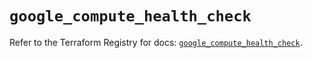# `google_compute_health_check`

Refer to the Terraform Registry for docs: [`google_compute_health_check`](https://registry.terraform.io/providers/hashicorp/google/6.11.2/docs/resources/compute_health_check).
